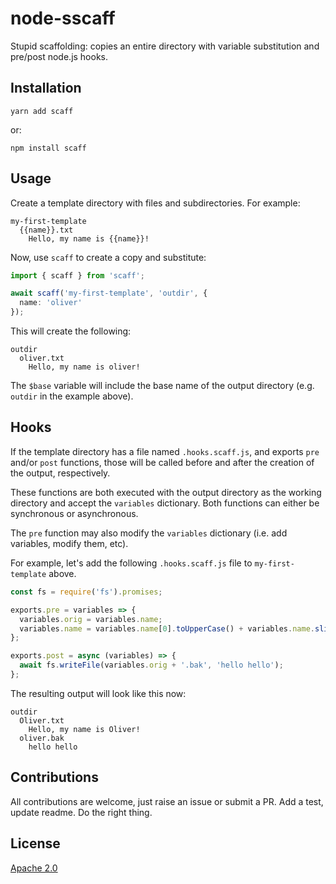 # node-sscaff

Stupid scaffolding: copies an entire directory with variable substitution and
pre/post node.js hooks.

## Installation

```shell
yarn add scaff
```

or:

```shell
npm install scaff
```

## Usage

Create a template directory with files and subdirectories. For example:

```
my-first-template
  {{name}}.txt
    Hello, my name is {{name}}!
```

Now, use `scaff` to create a copy and substitute:

```ts
import { scaff } from 'scaff';

await scaff('my-first-template', 'outdir', {
  name: 'oliver'
});
```

This will create the following:

```
outdir
  oliver.txt
    Hello, my name is oliver!
```

The `$base` variable will include the base name of the output directory (e.g. `outdir` in the example above).

## Hooks

If the template directory has a file named `.hooks.scaff.js`, and exports `pre`
and/or `post` functions, those will be called before and after the creation of
the output, respectively.

These functions are both executed with the output directory as the working
directory and accept the `variables` dictionary. Both functions can either be
synchronous or asynchronous.

The `pre` function may also modify the `variables` dictionary (i.e. add
variables, modify them, etc).

For example, let's add the following `.hooks.scaff.js` file to
`my-first-template` above.

```js
const fs = require('fs').promises;

exports.pre = variables => {
  variables.orig = variables.name;
  variables.name = variables.name[0].toUpperCase() + variables.name.slice(1);
};

exports.post = async (variables) => {
  await fs.writeFile(variables.orig + '.bak', 'hello hello');
};
```

The resulting output will look like this now:

```
outdir
  Oliver.txt
    Hello, my name is Oliver!
  oliver.bak
    hello hello
```

## Contributions

All contributions are welcome, just raise an issue or submit a PR. Add a test, update readme. Do the right thing.

## License

[Apache 2.0](./LICENSE)
